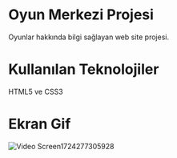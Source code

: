 # Oyun Merkezi Projesi

Oyunlar hakkında bilgi sağlayan web site projesi.

# Kullanılan Teknolojiler

HTML5 ve CSS3

# Ekran Gif


![Video Screen1724277305928](https://github.com/user-attachments/assets/15f1abb7-9b44-47b2-9691-f6d91a2fbeca)









